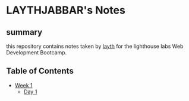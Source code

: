 #  LAYTHJABBAR's Notes
## summary
this repository contains notes taken by [layth](git@github.com:LAYTHJABBAR/lighthouse-web-notes.git) for the lighthouse labs Web Development Bootcamp.

## Table of Contents
* [Week 1](/Week-1)
  * [Day 1](/Week-1/Day-1)

